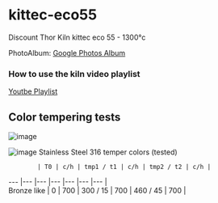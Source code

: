 # kittec-eco55
Discount Thor Kiln kittec eco 55 - 1300°c

PhotoAlbum: [Google Photos Album](https://photos.app.goo.gl/oatt2EmMtDsDjP2o6)

### How to use the kiln video playlist
[Youtbe Playlist](https://www.youtube.com/watch?v=xoc6Wg6GqKU&list=PLEvmlp-nq1Q4yKHdWhCgacgY_uAayaDIU)


## Color tempering tests

![image](https://github.com/user-attachments/assets/37454b16-c11e-43bc-b734-f0cdc38b481a)


![image](https://github.com/user-attachments/assets/ab1f27eb-4f0e-4b40-a2e1-f6bdf6b8db37)
Stainless Steel 316 temper colors (tested)

            | T0 | c/h | tmp1 / t1 | c/h | tmp2 / t2 | c/h | 
---         |--- |---  |---        |---  |---        |---  |  
Bronze like | 0  | 700 | 300 / 15  | 700 | 460 / 45  | 700 |
